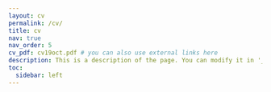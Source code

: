 ```yaml
---
layout: cv
permalink: /cv/
title: cv
nav: true
nav_order: 5
cv_pdf: cv19oct.pdf # you can also use external links here
description: This is a description of the page. You can modify it in '_pages/cv.md'. You can also change or remove the top pdf download button.
toc:
  sidebar: left
---
```

